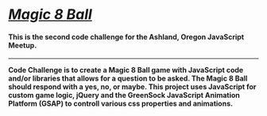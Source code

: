# _[Magic 8 Ball](#)_

#### This is the second code challenge for the Ashland, Oregon JavaScript Meetup.

------

**Code Challenge is to create a Magic 8 Ball game with JavaScript code and/or libraries that allows for a question to be asked.  The Magic 8 Ball should respond with a yes, no, or maybe.  This project uses JavaScript for custom game logic, jQuery and the GreenSock JavaScript Animation Platform (GSAP) to controll various css properties and animations.**
